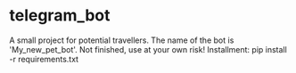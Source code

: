 # telegram_bot
A small project for potential travellers. The name of the bot is 'My_new_pet_bot'. Not finished, use at your own risk!
Installment: pip install -r requirements.txt
